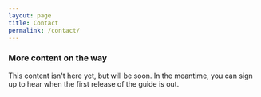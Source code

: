 ```yaml
---
layout: page
title: Contact
permalink: /contact/
---
```

### More content on the way

This content isn't here yet, but will be soon. In the meantime, you can sign up to hear when the first release of the guide is out.
